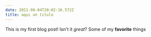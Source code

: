 ```yaml
---
date: 2021-08-04T20:02:16.572Z
title: aqui un titulo
---
```

This is my first blog post! Isn't it *great*?
Some of my **favorite** things